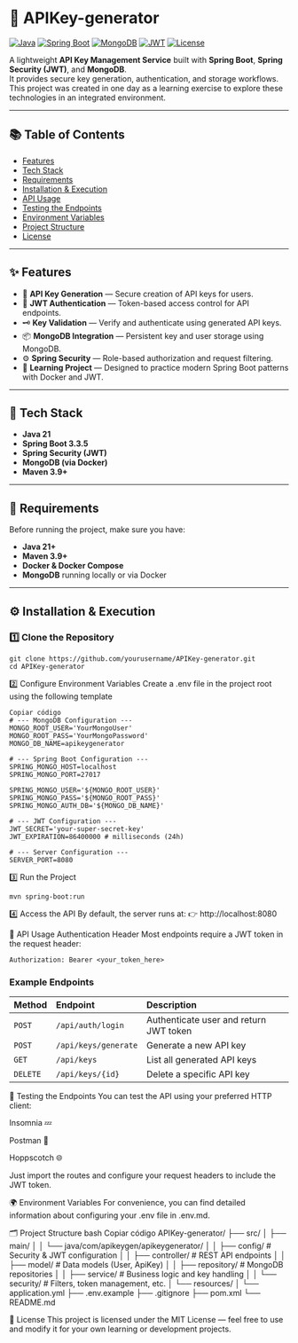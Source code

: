 # 🔑 APIKey-generator

[![Java](https://img.shields.io/badge/Java-17-blue)]()
[![Spring Boot](https://img.shields.io/badge/Spring%20Boot-3.5.7-brightgreen)]()
[![MongoDB](https://img.shields.io/badge/MongoDB-Docker%20Container-green)]()
[![JWT](https://img.shields.io/badge/Security-JWT-orange)]()
[![License](https://img.shields.io/badge/License-MIT-yellow)]()

A lightweight **API Key Management Service** built with **Spring Boot**, **Spring Security (JWT)**, and **MongoDB**.  
It provides secure key generation, authentication, and storage workflows.  
This project was created in one day as a learning exercise to explore these technologies in an integrated environment.

---

## 📚 Table of Contents

- [Features](#-features)
- [Tech Stack](#-tech-stack)
- [Requirements](#-requirements)
- [Installation & Execution](#-installation--execution)
- [API Usage](#-api-usage)
- [Testing the Endpoints](#-testing-the-endpoints)
- [Environment Variables](#-environment-variables)
- [Project Structure](#-project-structure)
- [License](#-license)

---

## ✨ Features

- 🔐 **API Key Generation** — Secure creation of API keys for users.
- 🧩 **JWT Authentication** — Token-based access control for API endpoints.
- 🗝️ **Key Validation** — Verify and authenticate using generated API keys.
- 📦 **MongoDB Integration** — Persistent key and user storage using MongoDB.
- ⚙️ **Spring Security** — Role-based authorization and request filtering.
- 🧠 **Learning Project** — Designed to practice modern Spring Boot patterns with Docker and JWT.

---

## 🧰 Tech Stack

- **Java 21**
- **Spring Boot 3.3.5**
- **Spring Security (JWT)**
- **MongoDB (via Docker)**
- **Maven 3.9+**

---

## 🧩 Requirements

Before running the project, make sure you have:

- **Java 21+**
- **Maven 3.9+**
- **Docker & Docker Compose**
- **MongoDB** running locally or via Docker

---

## ⚙️ Installation & Execution

### 1️⃣ Clone the Repository
```
git clone https://github.com/yourusername/APIKey-generator.git
cd APIKey-generator
```
2️⃣ Configure Environment Variables
Create a .env file in the project root using the following template
```
Copiar código
# --- MongoDB Configuration ---
MONGO_ROOT_USER='YourMongoUser'
MONGO_ROOT_PASS='YourMongoPassword'
MONGO_DB_NAME=apikeygenerator

# --- Spring Boot Configuration ---
SPRING_MONGO_HOST=localhost
SPRING_MONGO_PORT=27017

SPRING_MONGO_USER='${MONGO_ROOT_USER}'
SPRING_MONGO_PASS='${MONGO_ROOT_PASS}'
SPRING_MONGO_AUTH_DB='${MONGO_DB_NAME}'

# --- JWT Configuration ---
JWT_SECRET='your-super-secret-key'
JWT_EXPIRATION=86400000 # milliseconds (24h)

# --- Server Configuration ---
SERVER_PORT=8080
```

3️⃣ Run the Project
```
mvn spring-boot:run
```

4️⃣ Access the API
By default, the server runs at:
👉 http://localhost:8080

🚀 API Usage
Authentication Header
Most endpoints require a JWT token in the request header:
```
Authorization: Bearer <your_token_here>
```

### Example Endpoints

| Method | Endpoint | Description |
| :--- | :--- | :--- |
| `POST` | `/api/auth/login` | Authenticate user and return JWT token |
| `POST` | `/api/keys/generate` | Generate a new API key |
| `GET` | `/api/keys` | List all generated API keys |
| `DELETE` | `/api/keys/{id}` | Delete a specific API key |

🧪 Testing the Endpoints
You can test the API using your preferred HTTP client:

Insomnia 💤

Postman 🚀

Hoppscotch 🌐

Just import the routes and configure your request headers to include the JWT token.

🌍 Environment Variables
For convenience, you can find detailed information about configuring your .env file in .env.md.

🗂️ Project Structure
bash
Copiar código
APIKey-generator/
├── src/
│   ├── main/
│   │   └── java/com/apikeygen/apikeygenerator/
│   │       ├── config/          # Security & JWT configuration
│   │       ├── controller/      # REST API endpoints
│   │       ├── model/           # Data models (User, ApiKey)
│   │       ├── repository/      # MongoDB repositories
│   │       ├── service/         # Business logic and key handling
│   │       └── security/        # Filters, token management, etc.
│   └── resources/
│       └── application.yml
├── .env.example
├── .gitignore
├── pom.xml
└── README.md

📄 License
This project is licensed under the MIT License — feel free to use and modify it for your own learning or development projects.

